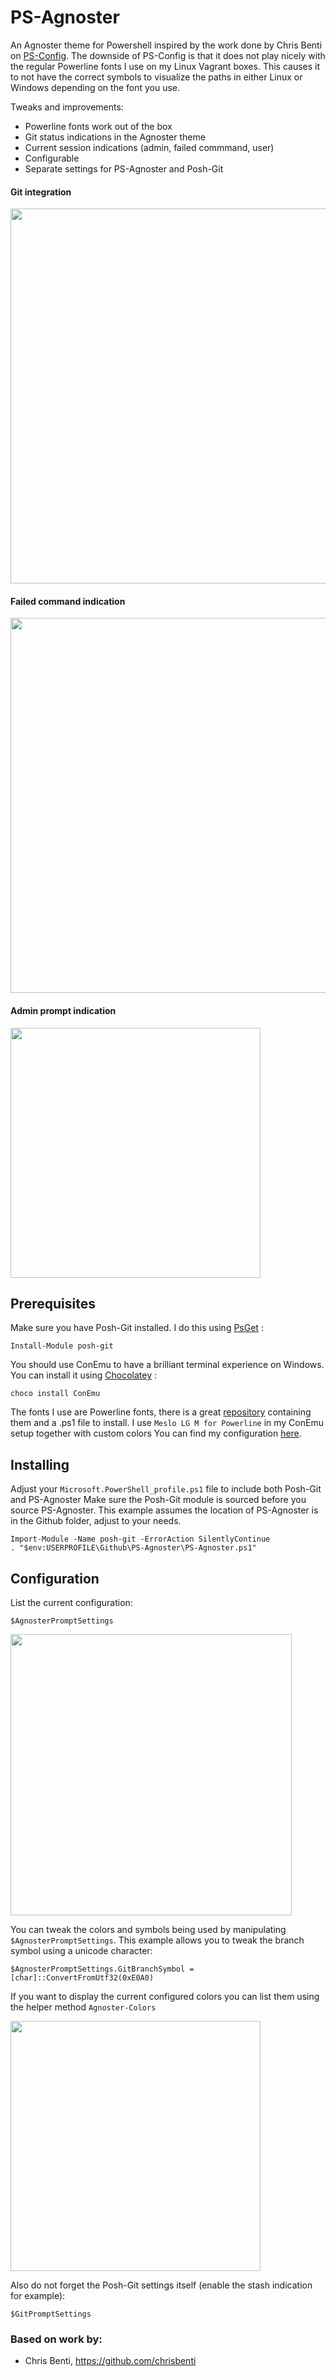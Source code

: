 PS-Agnoster
===========

An Agnoster theme for Powershell inspired by the work done by Chris Benti on [PS-Config](https://github.com/chrisbenti/PS-Config).
The downside of PS-Config is that it does not play nicely with the regular Powerline fonts I use on my Linux Vagrant boxes.
This causes it to not have the correct symbols to visualize the paths in either Linux or Windows depending on the font you use.

Tweaks and improvements:
* Powerline fonts work out of the box
* Git status indications in the Agnoster theme
* Current session indications (admin, failed commmand, user)
* Configurable
* Separate settings for PS-Agnoster and Posh-Git

#### Git integration
<img src="http://herebedragons.io/wp-content/uploads/2016/03/agnoster_git.png" width="600">

#### Failed command indication
<img src="http://herebedragons.io/wp-content/uploads/2016/03/agnoster_failed.png" width="600">

#### Admin prompt indication
<img src="http://herebedragons.io/wp-content/uploads/2016/03/agnoster_admin.png" width="400">

Prerequisites
-------------

Make sure you have Posh-Git installed. I do this using [PsGet](http://psget.net/) :

```
Install-Module posh-git
```

You should use ConEmu to have a brilliant terminal experience on Windows. You can install it using [Chocolatey](https://chocolatey.org/) :

```
choco install ConEmu
```

The fonts I use are Powerline fonts, there is a great [repository](https://github.com/powerline/fonts) containing them and a .ps1 file to install.
I use `Meslo LG M for Powerline` in my ConEmu setup together with custom colors You can find my configuration [here](https://gist.github.com/JanJoris/e22a5fa034caa84dd5cb).

Installing
----------

Adjust your `Microsoft.PowerShell_profile.ps1` file to include both Posh-Git and PS-Agnoster
Make sure the Posh-Git module is sourced before you source PS-Agnoster.
This example assumes the location of PS-Agnoster is in the Github folder, adjust to your needs.

```
Import-Module -Name posh-git -ErrorAction SilentlyContinue
. "$env:USERPROFILE\Github\PS-Agnoster\PS-Agnoster.ps1"
```

Configuration
-------------

List the current configuration:

````
$AgnosterPromptSettings
````

<img src="http://herebedragons.io/wp-content/uploads/2016/03/agnosterpromptsettings.png" width="450">

You can tweak the colors and symbols being used by manipulating `$AgnosterPromptSettings`.
This example allows you to tweak the branch symbol using a unicode character:

````
$AgnosterPromptSettings.GitBranchSymbol = [char]::ConvertFromUtf32(0xE0A0)
````

If you want to display the current configured colors you can list them using the helper method `Agnoster-Colors`

<img src="http://herebedragons.io/wp-content/uploads/2016/03/agnoster_colors.png" width="400">

Also do not forget the Posh-Git settings itself (enable the stash indication for example):

````
$GitPromptSettings
````

### Based on work by:

 - Chris Benti, https://github.com/chrisbenti

